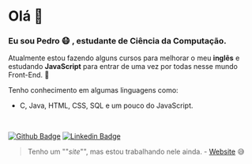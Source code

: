# Olá 👋

### Eu sou Pedro :mask: , estudante de Ciência da Computação.

Atualmente estou fazendo alguns cursos para melhorar o meu **inglês** e estudando **JavaScript** para entrar de uma vez por todas nesse mundo Front-End. :book:

Tenho conhecimento em algumas linguagens como:

- C, Java, HTML, CSS, SQL e um pouco do JavaScript.

&nbsp;

 [![Github Badge](https://img.shields.io/badge/-Github-000?style=flat-square&logo=Github&logoColor=white&link=https://github.com/estanho)](https://github.com/estanho)
[![Linkedin Badge](https://img.shields.io/badge/-LinkedIn-blue?style=flat-square&logo=Linkedin&logoColor=white&link=https://www.linkedin.com/in/pedrohrosag/)](https://www.linkedin.com/in/pedrohrosag/)

> Tenho um ""*site*"", mas estou trabalhando nele ainda. - [Website](https://estanho.github.io/) :sweat_smile:
<!--
[![Twitter Badge](https://img.shields.io/badge/-Twitter-1ca0f1?style=flat-square&labelColor=1ca0f1&logo=twitter&logoColor=white&link=LINK)](LINK)
[![Youtube Badge](https://img.shields.io/badge/-YouTube-ff0000?style=flat-square&labelColor=ff0000&logo=youtube&logoColor=white&link=LINK)](LINK)
-->
